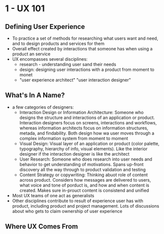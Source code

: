 # 1 - UX 101

## Defining User Experience

- To practice a set of methods for researching what users want and need, and to design products and services for them
- Overall effect created by interactions that someone has when using a product an service
- UX encompasses several disciplines:
  - research - understanding user sand their needs
  - design: designing user interactions with a product from moment to monet
  - "user experience architect" "user interaction designer"

## What's In A Name?

- a few categories of designers:
  - Interaction Design or Information Architecture: Someone who designs the structure and interactions of an application or product. Interaction designers focus on screens, interactions and workflows, whereas information architects focus on information structures, metada, and findability. Both design how wa user moves through a complex information system from moment to moment
  - Visual Design: Visual layer of an application or product (color palette, typography, hierarchy of info, visual elements). Like the interior designer if the interaction designer is like the architect
  - User Research: Someone who does research into user needs and behavior to get understanding of motivations. Spans up-front discovery all the way through to product validation and testing
  - Content Strategy or copywriting: Thinking abuot role of content across product. Considers how messages are delivered to users, what voice and tone of porduct is, and how and when content is created. Makes sure in-prouct content is consistend and unified
- Most UX teams of one act as generalists
- Other disciplines contribute to result of experience user has with product, including product and project management. Lots of discussions about who gets to claim ownership of user experience

## Where UX Comes From
